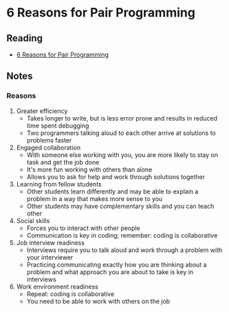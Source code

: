 # 6 Reasons for Pair Programming

## Reading

* [6 Reasons for Pair Programming](https://www.codefellows.org/blog/6-reasons-for-pair-programming/)

## Notes

### Reasons

1. Greater efficiency
   * Takes longer to write, but is less error prone and results in reduced time spent debugging
   * Two programmers talking aloud to each other arrive at solutions to problems faster
2. Engaged collaboration
   * With someone else working with you, you are more likely to stay on task and get the job done
   * It's more fun working with others than alone
   * Allows you to ask for help and work through solutions together
3. Learning from fellow students
   * Other students learn differently and may be able to explain a problem in a way that makes more sense to you
   * Other students may have complementary skills and you can teach other
4. Social skills
   * Forces you to interact with other people
   * Communication is key in coding; remember: coding is collaborative
5. Job interview readiness
   * Interviews require you to talk aloud and work through a problem with your interviewer
   * Practicing communicating exactly how you are thinking about a problem and what approach you are about to take is key in interviews
6. Work environment readiness
   * Repeat: coding is collaborative
   * You need to be able to work with others on the job
